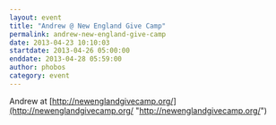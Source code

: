 ```yaml
---
layout: event
title: "Andrew @ New England Give Camp"
permalink: andrew-new-england-give-camp
date: 2013-04-23 10:10:03
startdate: 2013-04-26 05:00:00
enddate: 2013-04-28 05:59:00
author: phobos
category: event
---
```


Andrew at [http://newenglandgivecamp.org/](http://newenglandgivecamp.org/ "http://newenglandgivecamp.org/")
